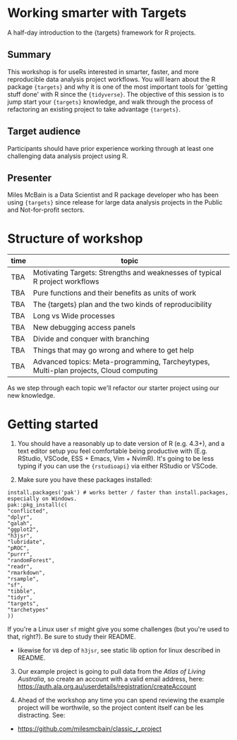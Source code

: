 # Working smarter with Targets

A half-day introduction to the {targets} framework for R projects.

## Summary

This workshop is for useRs interested in smarter, faster, and more reproducible
data analysis project workflows. You will learn about the R package `{targets}`
and why it is one of the most important tools for 'getting stuff done' with R
since the `{tidyverse}`. The objective of this session is to jump start your
`{targets}` knowledge, and walk through the process of refactoring an existing
project to take advantage `{targets}`.


## Target audience

Participants should have prior experience working through at least one
challenging data analysis project using R.

## Presenter

Miles McBain is a Data Scientist and R package developer who has been using `{targets}` since release for large data analysis projects in the Public and Not-for-profit sectors.

# Structure of workshop

|time       | topic                                                                                   |
|-----------|-----------------------------------------------------------------------------------------|
|   TBA     | Motivating Targets: Strengths and weaknesses of typical R project workflows             |
|   TBA     | Pure functions and their benefits as units of work                                      |
|   TBA     | The {targets} plan and the two kinds of reproducibility                                 |
|   TBA     | Long vs Wide processes                                                                  |
|   TBA     | New debugging access panels                                                             |
|   TBA     | Divide and conquer with branching                                                       |
|   TBA     | Things that may go wrong and where to get help                                          |
|   TBA     | Advanced topics: Meta-programming, Tarcheytypes, Multi-plan projects, Cloud computing    |

As we step through each topic we'll refactor our starter project using our new knowledge.

# Getting started

1. You should have a reasonably up to date version of R (e.g. 4.3+), and a text editor setup you feel comfortable being productive with (E.g. RStudio, VSCode, ESS + Emacs, Vim + NvimR). It's going to be less typing if you can use the `{rstudioapi}` via either RStudio or VSCode.

2. Make sure you have these packages installed:

```
install.packages('pak') # works better / faster than install.packages, especially on Windows.
pak::pkg_install(c(
"conflicted",
"dplyr",
"galah",
"ggplot2",
"h3jsr",
"lubridate",
"pROC",
"purrr",
"randomForest",
"readr",
"rmarkdown",
"rsample",
"sf",
"tibble",
"tidyr",
"targets",
"tarchetypes"
))
```

If you're a Linux user `sf` might give you some challenges (but you're used to that, right?). Be sure to study their README.
  - likewise for `V8` dep of `h3jsr`, see static lib option for linux described in README.

3. Our example project is going to pull data from the _Atlas of Living Australia_, so create an account with a valid email address, here:
https://auth.ala.org.au/userdetails/registration/createAccount

4. Ahead of the workshop any time you can spend reviewing the example project will be worthwile, so the project content itself can be les distracting. See:
  - https://github.com/milesmcbain/classic_r_project


